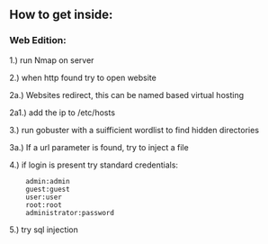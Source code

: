 ## How to get inside:

### Web Edition:

1.) run Nmap on server

2.) when http found try to open website

2a.) Websites redirect, this can be named based virtual hosting

2a1.) add the ip to /etc/hosts

3.) run gobuster with a suifficient wordlist to find hidden directories

3a.) If a url parameter is found, try to inject a file

4.) if login is present try standard credentials:

```
    admin:admin
    guest:guest
    user:user
    root:root
    administrator:password
```

5.) try sql injection